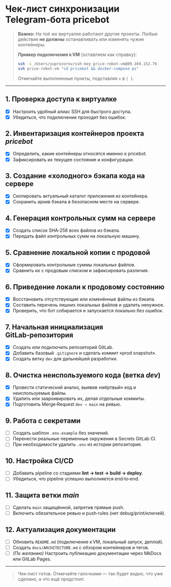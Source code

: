 # Чек‑лист синхронизации Telegram‑бота **pricebot**

> **Важно:** На той же виртуалке работают другие проекты. Любые действия **не должны** останавливать или изменять чужие контейнеры.
>
> **Пример подключения к VM** (оставляем как справку):
> ```bash
> ssh -i /Users/yuprozorov/ssh-key price-robot-vm@89.169.152.79
> ssh price-robot-vm "cd pricebot && docker-compose ps"
> ```
>
> Отмечайте выполненные пункты, подставляя `x` в `[ ]`.

---

## 1. Проверка доступа к виртуалке
- [x] Настроить удобный алиас SSH для быстрого доступа.
- [x] Убедиться, что подключение проходит без ошибок.

## 2. Инвентаризация контейнеров проекта *pricebot*
- [x] Определить, какие контейнеры относятся именно к pricebot.
- [x] Зафиксировать их текущее состояние и конфигурации.

## 3. Создание «холодного» бэкапа кода на сервере
- [x] Скопировать актуальный каталог приложения из контейнера.
- [x] Сохранить архив бэкапа в безопасном месте на сервере.

## 4. Генерация контрольных сумм на сервере
- [x] Создать список SHA‑256 всех файлов из бэкапа.
- [x] Передать файл контрольных сумм на локальную машину.

## 5. Сравнение локальной копии с продовой
- [x] Сформировать контрольные суммы локальных файлов.
- [x] Сравнить их с продовым списком и зафиксировать различия.

## 6. Приведение локали к продовому состоянию
- [x] Восстановить отсутствующие или изменённые файлы из бэкапа.
- [x] Составить перечень лишних локальных файлов и удалить ненужное.
- [x] Проверить, что бот собирается и запускается локально без ошибок.

## 7. Начальная инициализация GitLab‑репозитория
- [x] Создать или подключить репозиторий GitLab.
- [x] Добавить базовый `.gitignore` и сделать коммит «prod snapshot».
- [x] Создать ветку `dev` для дальнейшей разработки.

## 8. Очистка неиспользуемого кода (ветка *dev*)
- [x] Провести статический анализ, выявив «мёртвый» код и неиспользуемые файлы.
- [x] Удалить или заархивировать их, делая отдельные коммиты.
- [x] Подготовить Merge‑Request `dev → main` на ревью.

## 9. Работа с секретами
- [ ] Создать шаблон `.env.example` без значений.
- [ ] Перенести реальные переменные окружения в Secrets GitLab CI.
- [ ] При необходимости удалить `.env` из истории репозитория.

## 10. Настройка CI/CD
- [ ] Добавить pipeline со стадиями **lint → test → build → deploy**.
- [ ] Убедиться, что pipeline успешно выполняется end‑to‑end.

## 11. Защита ветки *main*
- [ ] Сделать `main` защищённой, запретив прямые push.
- [ ] Включить обязательное ревью и push‑rules (нет debug/print/ключей).

## 12. Актуализация документации
- [ ] Обновить `README.md` (подключение к VM, локальный запуск, деплой).
- [ ] Создать `docs/ARCHITECTURE.md` с обзором контейнеров и тегов.
- [ ] *(По желанию)* Настроить публикацию документации через MkDocs или GitLab Pages.

---

> Чек‑лист готов. Отмечайте галочками — так будет видно, что уже сделано, а что ещё предстоит.


